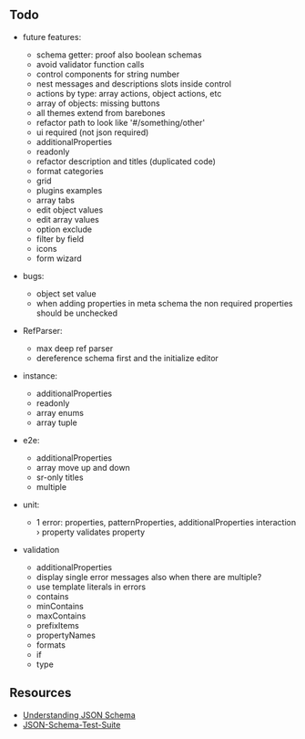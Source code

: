 ## Todo

- future features:
    - schema getter: proof also boolean schemas
    - avoid validator function calls
    - control components for string number
    - nest messages and descriptions slots inside control
    - actions by type: array actions, object actions, etc
    - array of objects: missing buttons
    - all themes extend from barebones
    - refactor path to look like '#/something/other'
    - ui required (not json required)
    - additionalProperties
    - readonly
    - refactor description and titles (duplicated code)
    - format categories
    - grid
    - plugins examples
    - array tabs
    - edit object values
    - edit array values
    - option exclude
    - filter by field
    - icons
    - form wizard

- bugs:
    - object set value
    - when adding properties in meta schema the non required properties should be unchecked

- RefParser:
    - max deep ref parser
    - dereference schema first and the initialize editor

- instance:
    - additionalProperties
    - readonly
    - array enums
    - array tuple 

- e2e:
    - additionalProperties
    - array move up and down
    - sr-only titles
    - multiple
    
- unit:
    - 1 error: properties, patternProperties, additionalProperties interaction › property validates property
    
- validation
    - additionalProperties
    - display single error messages also when there are multiple?
    - use template literals in errors
    - contains
    - minContains
    - maxContains
    - prefixItems
    - propertyNames
    - formats
    - if
    - type

## Resources
* [Understanding JSON Schema](http://json-schema.org/understanding-json-schema/index.html)
* [JSON-Schema-Test-Suite](https://github.com/json-schema-org/JSON-Schema-Test-Suite)
